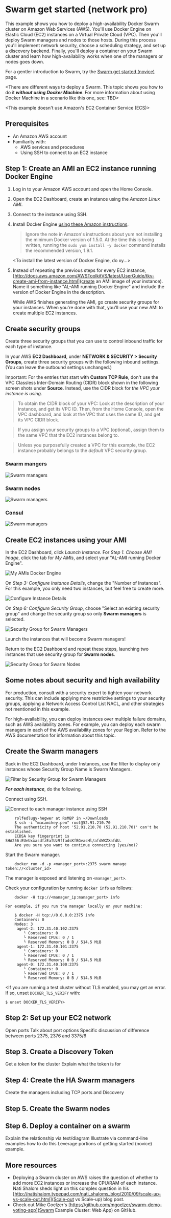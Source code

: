 <!--[metadata]>
+++
title = "Getting started with Docker Swarm on cloud services"
description = "Deploying Swarm on AWS EC2 AMI's"
keywords = ["docker, swarm, clustering, examples, Amazon, AWS EC2"]
[menu.main]
parent="workw_swarm"
+++
<![end-metadata]-->

# Swarm get started (network pro)

This example shows you how to deploy a high-availability Docker Swarm cluster on  Amazon Web Services (AWS). You'll use Docker Engine on Elastic Cloud (EC2) instances on a Virtual Private Cloud (VPC). Then you'll deploy Swarm managers and nodes to those hosts. During this process you'll implement network security, choose a scheduling strategy, and set up a discovery backend. Finally, you'll deploy a container on your Swarm cluster and learn how high-availability works when one of the managers or nodes goes down.

For a gentler introduction to Swarm, try the [Swarm get started (novice)](https://docs.docker.com/swarm/install-w-machine/) page.

<There are different ways to deploy a Swarm. This topic shows you how to do it ***without using Docker Machine***. For more information about using Docker Machine in a scenario like this one, see: TBD>

<This example doesn't use Amazon's EC2 Container Service (ECS)>

## Prerequisites

- An Amazon AWS account
- Familiarity with:
  - AWS services and procedures
  - Using SSH to connect to an EC2 instance

## Step 1: Create an AMI an EC2 instance running Docker Engine  

1. Log in to your Amazon AWS account and open the Home Console.

2. Open the EC2 Dashboard, create an instance using the *Amazon Linux AMI*.

2. Connect to the instance using SSH.

3. Install Docker Engine [using these Amazon instructions](http://docs.aws.amazon.com/AmazonECS/latest/developerguide/docker-basics.html#install_docker).

    >Ignore the note in Amazon's instructions about yum not installing the minimum Docker version of 1.5.0. At the time this is being written, running the `sudo yum install -y docker` command installs the recommended version, 1.9.1.

    <To install the latest version of Docker Engine, do xy...>

3. Instead of repeating the previous steps for every EC2 instance,  [http://docs.aws.amazon.com/AWSToolkitVS/latest/UserGuide/tkv-create-ami-from-instance.html](create an AMI image of your instance). Name it something like "AL-AMI running Docker Engine" and include the version of Docker Engine in the description.

    While AWS finishes generating the AMI, go create security groups for your instances. When you're done with that, you'll use your new AMI to create multiple EC2 instances.

## Create security groups

Create three security groups that you can use to control inbound traffic for each type of instance.  

In your AWS **EC2 Dashboard**, under **NETWORK & SECURITY > Security Groups**, create three security groups with the following inbound settings. (You can leave the outbound settings unchanged.)

Important: For the entries that start with **Custom TCP Rule**, don't use the VPC Classless Inter-Domain Routing (CIDR) block shown in the following screen shots under **Source**.  Instead, use the CIDR block for *the VPC your instance is using*.

>To obtain the CIDR block of your VPC: Look at the description of your instance, and get its VPC ID. Then, from the Home Console, open the VPC dashboard, and look at the VPC that uses the same ID, and get its VPC CIDR block.

> If you assign your security groups to a VPC (optional), assign them to the same VPC that the EC2 instances belong to.

> Unless you purposefully created a VPC for this example, the EC2 instance probably belongs to the *default* VPC security group.

### Swarm mangers

![Swarm managers](/images/security-group-inbound-rules-for-managers.png)

### Swarm nodes

![Swarm managers](/images/security-group-inbound-rules-for-nodes.png)

### Consul

![Swarm managers](/images/security-group-inbound-rules-for-consul.png)

## Create EC2 instances using your AMI

In the EC2 Dashboard, click *Launch Instance*. For *Step 1. Choose AMI Image*,  click the tab for *My AMIs*, and select your "AL-AMI running Docker Engine".

![My AMIs Docker Engine](/images/my-amis-select-alami-docker-engine.png)

On *Step 3: Configure Instance Details*, change the "Number of Instances". For this example, you only need two instances, but feel free to create more.

![Configure Instance Details](/images/configure-instance-details.png)

On *Step 6: Configure Security Group*, choose "Select an existing security group" and change the security group so only **Swarm managers** is selected.

![Security Group for Swarm Managers](/images/configure-security-group-manager.png)

Launch the instances that will become Swarm managers!

Return to the EC2 Dashboard and repeat these steps, launching two instances that use security group for **Swarm nodes**.    

![Security Group for Swarm Nodes](/images/configure-security-group-nodes.png)

## Some notes about security and high availability

For production, consult with a security expert to tighten your network security. This can include applying more restrictive settings to your security groups, applying a Network Access Control List NACL, and other strategies not mentioned in this example.

For high-availability, you can deploy instances over multiple failure domains, such as AWS availability zones. For example, you can deploy each swarm managers in each of the AWS availability zones for your Region. Refer to the AWS documentation for information about this topic.

## Create the Swarm managers

Back in the EC2 Dashboard, under Instances, use the filter to display only instances whose Security Group Name is Swarm Managers.

![Filter by Security Group for Swarm Managers](/images/filter-instance-by-security-group-manager.png)

***For each instance***, do the following.

Connect using SSH.

![Connect to each manager instance using SSH](/images/connect-to-a-manager.png)

        rolfedlugy-hegwer at RsMBP in ~/Downloads
        $ ssh -i "macamikey.pem" root@52.91.210.70
        The authenticity of host '52.91.210.70 (52.91.210.70)' can't be established.
        ECDSA key fingerprint is SHA256:EUeUxxasdfzEafUz9ffadsKfBGvasHl/afdWXZXafdU.
        Are you sure you want to continue connecting (yes/no)?

Start the Swarm manager.

        docker run -d -p <manager_port>:2375 swarm manage token://<cluster_id>

The manager is exposed and listening on `<manager_port>`.

Check your configuration by running `docker info` as follows:

		docker -H tcp://<manager_ip:manager_port> info

	For example, if you run the manager locally on your machine:

		$ docker -H tcp://0.0.0.0:2375 info
		Containers: 0
		Nodes: 3
		 agent-2: 172.31.40.102:2375
			└ Containers: 0
			└ Reserved CPUs: 0 / 1
			└ Reserved Memory: 0 B / 514.5 MiB
		 agent-1: 172.31.40.101:2375
			└ Containers: 0
			└ Reserved CPUs: 0 / 1
			└ Reserved Memory: 0 B / 514.5 MiB
		 agent-0: 172.31.40.100:2375
			└ Containers: 0
			└ Reserved CPUs: 0 / 1
			└ Reserved Memory: 0 B / 514.5 MiB

<If you are running a test cluster without TLS enabled, you may get an error. If so, unset `DOCKER_TLS_VERIFY` with:

    $ unset DOCKER_TLS_VERIFY>

<update procedure to use TLS>    

## Step 2: Set up your EC2 network
Open ports
Talk about port options
Specific discussion of difference between ports 2375, 2376 and 3375/6

## Step 3.  Create a Discovery Token
Get a token for the cluster
Explain what the token is for

## Step 4: Create the HA Swarm managers
Create the managers including TCP ports and Discovery

## Step 5. Create the Swarm nodes

## Step 6. Deploy a container on a swarm
Explain the relationship via text/diagram
Illustrate via command-line examples how to do this
Leverage portions of getting started (novice) example.

## More resources

- Deploying a Swarm cluster on AWS raises the question of whether to add more EC2 instances or increase the CPU/RAM of each instance. Nati Shalom sheds light on this complex question in his [http://natishalom.typepad.com/nati_shaloms_blog/2010/09/scale-up-vs-scale-out.html](Scale-out vs Scale-up) blog post.
- Check out Mike Goelzer's [https://github.com/mgoelzer/swarm-demo-voting-app](Swarm Example Cluster: Web App) on GitHub.
